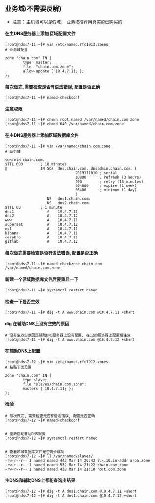 ## 业务域(不需要反解)
- 注意： 主机域可以是假域， 业务域推荐用真实的已购买的

#### 在主DNS服务器上添加 区域配置文件 
``` shell
[root@hdss7-11 ~]# vim /etc/named.rfc1912.zones
# 业务域配置

zone "chain.com" IN {
        type  master;
        file  "chain.com.zone";
        allow-update { 10.4.7.11; };
};
```

#### 每次做完, 需要检查是否有语法错误, 配置是否正确
``` shell
[root@hdss7-11 ~]# named-checkconf
```
#### 注意权限
``` shell
[root@hdss7-11 ~]# chown root:named /var/named/chain.com.zone
[root@hdss7-11 ~]# chmod 640 /var/named/chain.com.zone
```
#### 在主DNS服务器上添加区域数据库文件
``` shell
[root@hdss7-11 ~]# vim /var/named/chain.com.zone
# 业务域

$ORIGIN chain.com.
$TTL 600        ; 10 minutes
@               IN SOA  dns.chain.com. dnsadmin.chain.com. (
                                2019111010 ; serial
                                10800      ; refresh (3 hours)
                                900        ; retry (15 minutes)
                                604800     ; expire (1 week)
                                86400      ; minimum (1 day)
                                )
                   NS   dns1.chain.com.
                   NS   dns2.chain.com.
$TTL 60         ; 1 minute
dns1               A    10.4.7.11
dns2               A    10.4.7.12
www                A    10.4.7.11
superset           A    10.4.7.12
es1                A    10.4.7.11
kibana             A    10.4.7.11
cerebro            A    10.4.7.11
gitlab             A    10.4.7.12
```
#### 每次做完需要检查是否有语法错误, 配置是否正确
``` shell
[root@hdss7-11 ~]# named-checkzone chain.com. /var/named/chain.com.zone
```

#### 新建一个区域数据库文件后要重启一下
``` shell
[root@hdss7-11 ~]# systemctl restart named
```

#### 检查一下是否生效
``` shell
[root@hdss7-11 ~]# dig -t A www.chain.com @10.4.7.11 +short
```
#### dig 在辅助DNS上没有生效的原因
``` shell
# 没有生效的原因是辅助DNS服务器上没有配置, 在12的服务器上配置后生效
[root@hdss7-11 ~]# dig -t A www.chain.com @10.4.7.12 +short
```
#### 在辅助DNS上配置
``` shell
[root@hdss7-12 ~]# vim /etc/named.rfc1912.zones
# 粘贴下面配置

zone "chain.com" IN {
        type slave;
        file "slaves/chain.com.zone";
        masters { 10.4.7.11; };
};
```
#### 检验
``` shell
# 每次做完, 需要检查是否有语法错误, 配置是否正确
[root@hdss7-12 ~]# named-checkconf


# 重新启动辅助DNS服务
[root@hdss7-12 ~]# systemctl restart named


# 查看区域数据库文件是否同步成功
[root@hdss7-12 ~]# ll /var/named/slaves/
-rw-r--r-- 1 named named 443 Mar 14 20:43 7.4.10.in-addr.arpa.zone
-rw-r--r-- 1 named named 532 Mar 14 21:22 chain.com.zone
-rw-r--r-- 1 named named 438 Mar 14 21:18 host.com.zone
```
#### 主DNS和辅助DNS上都能查询出结果
``` shell
[root@hdss7-12 ~]# dig -t A dns1.chain.com @10.4.7.11 +short
[root@hdss7-12 ~]# dig -t A dns1.chain.com @10.4.7.12 +short
```
